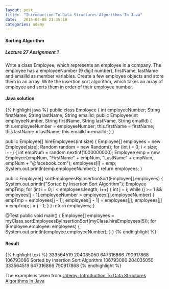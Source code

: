 ```yaml
---
layout: post
title:  "Introduction To Data Structures Algorithms In Java"
date:   2015-04-08 21:35:18
categories: udemy
---
```


#### Sorting Algorithm

##### Lecture 27 Assignment 1
Write a class Employee, which represents an employee in a company. 
The employee has a employeeNumber (9 digit number), firstName, lastName and emailId as member variables. 
Create a few employee objects and store them in an array. 
Write the insertion sort algorithm, which takes an array of employee and sorts them in order of their employee number.


#### Java solution

{% highlight java %}
public class Employee {
  int employeeNumber;
  String firstName;
  String lastName;
  String emailId;
  public Employee(int employeeNumber, String firstName, String lastName, String emailId) {
    this.employeeNumber = employeeNumber;
    this.firstName = firstName;
    this.lastName = lastName;
    this.emailId = emailId;
  }
}

public Employee[] hireEmployees(int size) {
  Employee[] employees = new Employee[size];
  Random random = new Random();
  for (int i = 0; i < size; i++) {
    int empNum = random.nextInt(1000000000);
    Employee emp = new Employee(empNum, "FirstName" + empNum, "LastName" + empNum, empNum + "@facebook.com");
    employees[i] = emp;
    System.out.println(emp.employeeNumber);
  }
  return employees;
}

public Employee[] sortEmployeesByInsertionSort(Employee[] employees) {
  System.out.println("Sorted by Insertion Sort Algorithm");
  Employee empTmp;
  for (int i = 0; i < employees.length; i++) {
    int j = i;
    while (j >= 1 && employees[j - 1].employeeNumber > employees[j].employeeNumber) {
      empTmp = employees[j - 1];
      employees[j - 1] = employees[j];
      employees[j] = empTmp;
      j = j - 1;
    }
  }
  return employees;
}

@Test public void main() {
  Employee[] employees = myClass.sortEmployeesByInsertionSort(myClass.hireEmployees(5));
  for (Employee employee: employees) {
    System.out.println(employee.employeeNumber);
  }
}
{% endhighlight %}

#### Result

{% highlight text %}
333564519
204035050
647316866
790917868
106793086
Sorted by Insertion Sort Algorithm
106793086
204035050
333564519
647316866
790917868
{% endhighlight %}

The example is taken from [Udemy: Introduction To Data Structures Algorithms In Java](https://www.udemy.com/introduction-to-data-structures-algorithms-in-java/)